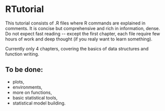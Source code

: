 # RTutorial

This tutorial consists of .R files where R commands are explained in comments.
It is concise but comprehensive and rich in information, dense.
Do not expect fast reading -- except the first chapter, each file require few hours of work and deep thought (if you realy want to learn something). 

Currently only 4 chapters, covering the basics of data structures and function writing.

## To be done: 

* plots, 
* environments, 
* more on functions, 
* basic statistical tools, 
* statistical model building.
